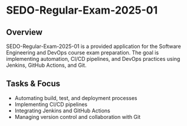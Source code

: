 # SEDO-Regular-Exam-2025-01

## Overview
SEDO-Regular-Exam-2025-01 is a provided application for the Software Engineering and DevOps course exam preparation. The goal is implementing automation, CI/CD pipelines, and DevOps practices using Jenkins, GitHub Actions, and Git.

## Tasks & Focus
- Automating build, test, and deployment processes
- Implementing CI/CD pipelines
- Integrating Jenkins and GitHub Actions
- Managing version control and collaboration with Git
